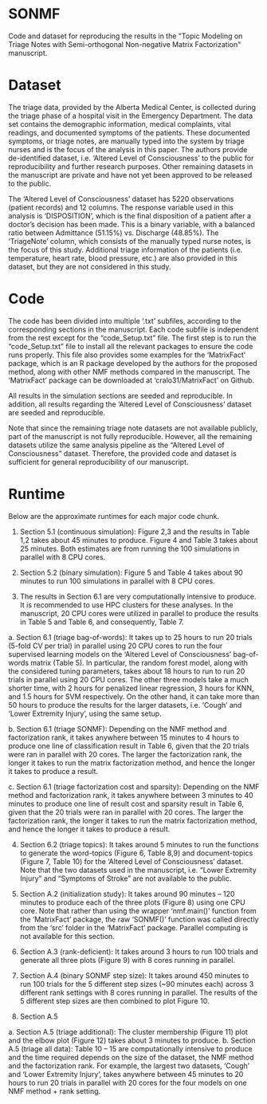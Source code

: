 # SONMF
Code and dataset for reproducing the results in the "Topic Modeling on Triage Notes with Semi-orthogonal Non-negative Matrix Factorization" manuscript.

# Dataset 
The triage data, provided by the Alberta Medical Center, is collected during the triage phase of a hospital visit in the Emergency Department. The data set contains the demographic information, medical complaints, vital readings, and documented symptoms of the patients. These documented symptoms, or triage notes, are manually typed into the system by triage nurses and is the focus of the analysis in this paper. The authors provide de-identified dataset, i.e. ‘Altered Level of Consciousness’ to the public for reproducibility and further research purposes. Other remaining datasets in the manuscript are private and have not yet been approved to be released to the public.

The ‘Altered Level of Consciousness’ dataset has 5220 observations (patient records) and 12 columns. The response variable used in this analysis is ‘DISPOSITION’, which is the final disposition of a patient after a doctor’s decision has been made. This is a binary variable, with a balanced ratio between Admittance (51.15%) vs. Discharge (48.85%). The ‘TriageNote’ column, which consists of the manually typed nurse notes, is the focus of this study. Additional triage information of the patients (i.e. temperature, heart rate, blood pressure, etc.) are also provided in this dataset, but they are not considered in this study. 

# Code 
The code has been divided into multiple ‘.txt’ subfiles, according to the corresponding sections in the manuscript. Each code subfile is independent from the rest except for the “code_Setup.txt” file. The first step is to run the “code_Setup.txt” file to install all the relevant packages to ensure the code runs properly. This file also provides some examples for the ‘MatrixFact’ package, which is an R package developed by the authors for the proposed method, along with other NMF methods compared in the manuscript. The ‘MatrixFact’ package can be downloaded at ‘cralo31/MatrixFact’ on Github.

All results in the simulation sections are seeded and reproducible. In addition, all results regarding the ‘Altered Level of Consciousness’ dataset are seeded and reproducible. 

Note that since the remaining triage note datasets are not available publicly, part of the manuscript is not fully reproducible. However, all the remaining datasets utilize the same analysis pipeline as the “Altered Level of Consciousness” dataset. Therefore, the provided code and dataset is sufficient for general reproducibility of our manuscript.

# Runtime
Below are the approximate runtimes for each major code chunk.

1.	Section 5.1 (continuous simulation): Figure 2,3 and the results in Table 1,2 takes about 45 minutes to produce. Figure 4 and Table 3 takes about 25 minutes. Both estimates are from running the 100 simulations in parallel with 8 CPU cores.

2.	Section 5.2 (binary simulation): Figure 5 and Table 4 takes about 90 minutes to run 100 simulations in parallel with 8 CPU cores.

3.	The results in Section 6.1 are very computationally intensive to produce. It is recommended to use HPC clusters for these analyses. In the manuscript, 20 CPU cores were utilized in parallel to produce the results in Table 5 and Table 6, and consequently, Table 7.

a.	Section 6.1 (triage bag-of-words): It takes up to 25 hours to run 20 trials (5-fold CV per trial) in parallel using 20 CPU cores to run the four supervised learning models on the ‘Altered Level of Consciousness’ bag-of-words matrix (Table 5). In particular, the random forest model, along with the considered tuning parameters, takes about 18 hours to run to run 20 trials in parallel using 20 CPU cores. The other three models take a much shorter time, with 2 hours for penalized linear regression, 3 hours for KNN, and 1.5 hours for SVM respectively. On the other hand, it can take more than 50 hours to produce the results for the larger datasets, i.e. ‘Cough’ and ‘Lower Extremity Injury’, using the same setup.

b.	Section 6.1 (triage SONMF): Depending on the NMF method and factorization rank, it takes anywhere between 15 minutes to 4 hours to produce one line of classification result in Table 6, given that the 20 trials were ran in parallel with 20 cores. The larger the factorization rank, the longer it takes to run the matrix factorization method, and hence the longer it takes to produce a result.  

c.	Section 6.1 (triage factorization cost and sparsity): Depending on the NMF method and factorization rank, it takes anywhere between 3 minutes to 40 minutes to produce one line of result cost and sparsity result in Table 6, given that the 20 trials were ran in parallel with 20 cores. The larger the factorization rank, the longer it takes to run the matrix factorization method, and hence the longer it takes to produce a result.  

4.	Section 6.2 (triage topics): It takes around 5 minutes to run the functions to generate the word-topics (Figure 6, Table 8,9) and document-topics (Figure 7, Table 10) for the ‘Altered Level of Consciousness’ dataset. Note that the two datasets used in the manuscript, i.e. “Lower Extremity Injury” and “Symptoms of Stroke” are not available to the public.

5.	Section A.2 (initialization study): It takes around 90 minutes – 120 minutes to produce each of the three plots (Figure 8) using one CPU core. Note that rather than using the wrapper ‘nmf.main()’ function from the ‘MatrixFact’ package, the raw ‘SONMF()’ function was called directly from the ‘src’ folder in the ‘MatrixFact’ package. Parallel computing is not available for this section.

6.	Section A.3 (rank-deficient): It takes around 3 hours to run 100 trials and generate all three plots (Figure 9) with 8 cores running in parallel.

7.	Section A.4 (binary SONMF step size): It takes around 450 minutes to run 100 trials for the 5 different step sizes (~90 minutes each) across 3 different rank settings with 8 cores running in parallel. The results of the 5 different step sizes are then combined to plot Figure 10.

8.	Section A.5

a.	Section A.5 (triage additional): The cluster membership (Figure 11) plot and the elbow plot (Figure 12) takes about 3 minutes to produce.
b.	Section A.5 (triage all data): Table 10 – 15 are computationally intensive to produce and the time required depends on the size of the dataset, the NMF method and the factorization rank. For example, the largest two datasets, ‘Cough’ and ‘Lower Extremity Injury’, takes anywhere between 45 minutes to 20 hours to run 20 trials in parallel with 20 cores for the four models on one NMF method + rank setting. 
